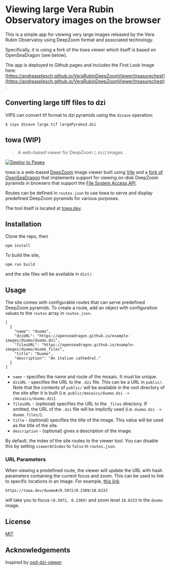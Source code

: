 # Viewing large Vera Rubin Observatory images on the browser

This is a simple app for viewing very large images released by the Vera Rubin Observatoy using DeepZoom format and associated technology.

Specifically, it is using a fork of the towa viewer which itseff is based on OpenSeaDragon (see below).

The app is deployed to Github pages and includes the First Look image here:
[https://andreasplesch.github.io/VeraRubinDeepZoomViewer/treasurechest](https://andreasplesch.github.io/VeraRubinDeepZoomViewer/treasurechest).

## Converting large tiff files to dzi

VIPS can convert tif format to dzi pyramids using the `dzsave` operation:

```
$ vips dzsave large.tif largePyramid.dzi
```

## towa (WIP)
> A web-based viewer for DeepZoom (`.dzi`) images.

[![Deploy to Pages](https://github.com/pandaxtc/towa/actions/workflows/deploy.yml/badge.svg)](https://github.com/pandaxtc/towa/actions/workflows/deploy.yml)

towa is a web-based [DeepZoom](https://en.wikipedia.org/wiki/Deep_Zoom) image viewer built using [Vite](https://vitejs.dev/) and a [fork of OpenSeaDragon](https://github.com/pandaxtc/openseadragon) that implements support for viewing on-disk DeepZoom pyramids in browsers that support the [File System Access API](https://developer.mozilla.org/en-US/docs/Web/API/File_System_Access_API).

Routes can be defined in `routes.json` to use towa to serve and display predefined DeepZoom pyramids for various purposes.

The tool itself is located at [towa.dev](https://towa.dev).

## Installation

Clone the repo, then

```
npm install
```

To build the site,

```
npm run build
```

and the site files will be available in `dist/`.

## Usage

The site comes with configurable routes that can serve predefined DeepZoom pyramids. To create a route, add an object with configuration values to the `routes` array in `routes.json`.

```
[
  {
    "name": "duomo",
    "dziURL": "https://openseadragon.github.io/example-images/duomo/duomo.dzi",
    "filesURL": "https://openseadragon.github.io/example-images/duomo/duomo_files",
    "title": "Duomo",
    "description": "An italian cathedral."
  }
]
```

* `name` - specifies the name and route of the mosaic. It must be unique.
* `dziURL` - specifies the URL to the `.dzi` file. This can be a URL in `public/`. Note that the contents of `public/` will be available in the root directory of the site after it is built (i.e. `public/mosaics/duomo.dzi -> /mosaics/duomo.dzi`).
* `filesURL` -  (optional) specifies the URL to the `_files` directory. If omitted, the URL of the `.dzi` file will be implictly used (i.e. `duomo.dzi -> duomo_files/`).
* `title` - (optional) specifies the title of the image. This value will be used as the title of the site.
* `description` - (optional) gives a description of the image.

By default, the index of the site routes to the viewer tool. You can disable this by setting `viewerAtIndex` to `false` in `routes.json`.

### URL Parameters

When viewing a predefined route, the viewer will update the URL with hash parameters containing the current focus and zoom. This can be used to link to specific locations in an image. For example, [this link](https://towa.dev/duomo#/0.5972/0.2309/10.6333)

```
https://towa.dev/duomo#/0.5972/0.2309/10.6333
```

will take you to focus `(0.5972, 0.2309)` and zoom level `10.6333` in the `duomo` image.


## License
[MIT](https://choosealicense.com/licenses/mit/)

## Acknowledgements

Inspired by [osd-dzi-viewer](https://github.com/davidmcclure/osd-dzi-viewer/).
